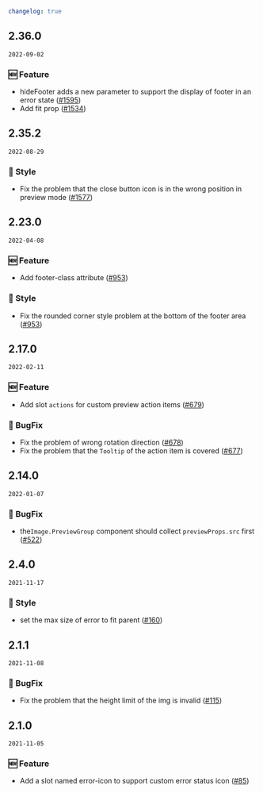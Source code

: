 ```yaml
changelog: true
```

## 2.36.0

`2022-09-02`

### 🆕 Feature

- hideFooter adds a new parameter to support the display of footer in an error state ([#1595](https://github.com/arco-design/arco-design-vue/pull/1595))
- Add fit prop ([#1534](https://github.com/arco-design/arco-design-vue/pull/1534))


## 2.35.2

`2022-08-29`

### 💅 Style

- Fix the problem that the close button icon is in the wrong position in preview mode ([#1577](https://github.com/arco-design/arco-design-vue/pull/1577))


## 2.23.0

`2022-04-08`

### 🆕 Feature

- Add footer-class attribute ([#953](https://github.com/arco-design/arco-design-vue/pull/953))

### 💅 Style

- Fix the rounded corner style problem at the bottom of the footer area ([#953](https://github.com/arco-design/arco-design-vue/pull/953))


## 2.17.0

`2022-02-11`

### 🆕 Feature

- Add slot `actions` for custom preview action items ([#679](https://github.com/arco-design/arco-design-vue/pull/679))

### 🐛 BugFix

- Fix the problem of wrong rotation direction ([#678](https://github.com/arco-design/arco-design-vue/pull/678))
- Fix the problem that the `Tooltip` of the action item is covered ([#677](https://github.com/arco-design/arco-design-vue/pull/677))


## 2.14.0

`2022-01-07`

### 🐛 BugFix

- the`Image.PreviewGroup` component should collect `previewProps.src` first ([#522](https://github.com/arco-design/arco-design-vue/pull/522))


## 2.4.0

`2021-11-17`

### 💅 Style

- set the max size of error to fit parent ([#160](https://github.com/arco-design/arco-design-vue/pull/160))


## 2.1.1

`2021-11-08`

### 🐛 BugFix

- Fix the problem that the height limit of the img is invalid ([#115](https://github.com/arco-design/arco-design-vue/pull/115))


## 2.1.0

`2021-11-05`

### 🆕 Feature

- Add a slot named error-icon to support custom error status icon ([#85](https://github.com/arco-design/arco-design-vue/pull/85))

